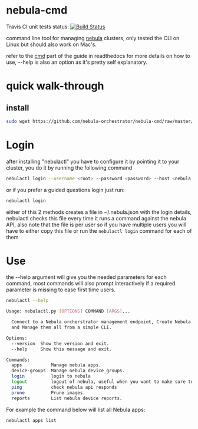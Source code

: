 # nebula-cmd

Travis CI unit tests status: [![Build Status](https://travis-ci.org/nebula-orchestrator/nebula-cmd.svg?branch=master)](https://travis-ci.org/nebula-orchestrator/nebula-cmd)

command line tool for managing [nebula](https://nebula-orchestrator.github.io/) clusters, only tested the CLI on Linux but should also work on Mac's.

refer to the [cmd](http://nebula.readthedocs.io/en/latest/cmd/) part of the guide in readthedocs for more details on how to use, --help is also an option as it's pretty self explanatory.

# quick walk-through
## install 

```bash
sudo wget https://github.com/nebula-orchestrator/nebula-cmd/raw/master/dist/nebulactl -O  /usr/local/bin/nebulactl && sudo chmod +x /usr/local/bin/nebulactl
```

# Login
after installing "nebulactl" you have to configure it by pointing it to your cluster, you do it by running the following command

```bash
nebulactl login --username <root> --password <password> --host <nebula.host.com> --port <80> --protocol <http/https>
```

or if you prefer a guided questions login just run:

```bash
nebulactl login 
```

either of this 2 methods creates a file in ~/.nebula.json with the login details, nebulactl checks this file every time it runs a command against the nebula API, also note that the file is per user so if you have multiple users you will have to either copy this file or run the `nebulactl login` command for each of them

# Use
the --help argument will give you the needed parameters for each command, most commands will also prompt interactively if a required parameter is missing to ease first time users.

```bash
nebulactl --help

Usage: nebulactl.py [OPTIONS] COMMAND [ARGS]...

  Connect to a Nebula orcherstrator management endpoint, Create Nebula apps
  and Manage them all from a simple CLI.

Options:
  --version  Show the version and exit.
  --help     Show this message and exit.

Commands:
  apps           Manage nebula apps.
  device-groups  Manage nebula device_groups.
  login          login to nebula
  logout         logout of nebula, useful when you want to make sure to...
  ping           check nebula api responds
  prune          Prune images.
  reports        List nebula device reports.
```

For example the command below will list all Nebula apps:

```bash
nebulactl apps list
```
